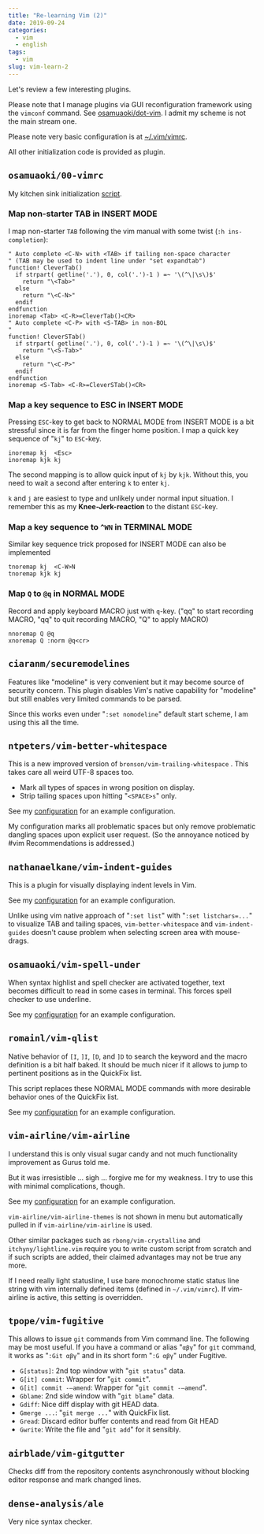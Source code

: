 ```yaml
---
title: "Re-learning Vim (2)"
date: 2019-09-24
categories:
  - vim
  - english
tags:
  - vim
slug: vim-learn-2
---
```


Let's review a few interesting plugins.

Please note that I manage plugins via GUI reconfiguration framework using the
`vimconf` command.  See
[osamuaoki/dot-vim](https://github.com/osamuaoki/dot-vim).  I admit my scheme
is not the main stream one.

Please note very basic configuration is at
[~/.vim/vimrc](https://github.com/osamuaoki/dot-vim/blob/master/vimrc).

All other initialization code is provided as plugin.

## `osamuaoki/00-vimrc`

My kitchen sink initialization
[script](https://github.com/osamuaoki/00-vimrc/blob/master/plugin/00-vimrc.vim).

### Map non-starter TAB in INSERT MODE

I map non-starter `TAB` following the vim manual with some twist (`:h ins-completion`):

```vim
" Auto complete <C-N> with <TAB> if tailing non-space character
" (TAB may be used to indent line under "set expandtab")
function! CleverTab()
  if strpart( getline('.'), 0, col('.')-1 ) =~ '\(^\|\s\)$'
    return "\<Tab>"
  else
    return "\<C-N>"
  endif
endfunction
inoremap <Tab> <C-R>=CleverTab()<CR>
" Auto complete <C-P> with <S-TAB> in non-BOL
"
function! CleverSTab()
  if strpart( getline('.'), 0, col('.')-1 ) =~ '\(^\|\s\)$'
    return "\<S-Tab>"
  else
    return "\<C-P>"
  endif
endfunction
inoremap <S-Tab> <C-R>=CleverSTab()<CR>
```

### Map a key sequence to ESC in INSERT MODE

Pressing `ESC`-key to get back to NORMAL MODE from INSERT MODE is a bit
stressful since it is far from the finger home position.  I map a quick key
sequence of "`kj`" to `ESC`-key.

```
inoremap kj  <Esc>
inoremap kjk kj
```

The second mapping is to allow quick input of `kj` by `kjk`.  Without this, you
need to wait a second after entering `k` to enter `kj`.

`k` and `j` are easiest to type and unlikely under normal input situation.  I
remember this as my __Knee-Jerk-reaction__ to the distant `ESC`-key.

### Map a key sequence to `^WN` in TERMINAL MODE

Similar key sequence trick proposed for INSERT MODE can also be implemented
```
tnoremap kj  <C-W>N
tnoremap kjk kj
```

### Map `Q` to `@q` in NORMAL MODE

Record and apply keyboard MACRO just with `q`-key. ("qq" to start recording
MACRO, "qq" to quit recording MACRO, "Q" to apply MACRO)
```
nnoremap Q @q
xnoremap Q :norm @q<cr>
```

## `ciaranm/securemodelines`

Features like "modeline" is very convenient but it may become source of
security concern.  This plugin disables Vim's native capability for "modeline"
but still enables very limited commands to be parsed.

Since this works even under "`:set nomodeline`" default start scheme, I am
using this all the time.

## `ntpeters/vim-better-whitespace`

This is a new improved version of `bronson/vim-trailing-whitespace` .  This
takes care all weird UTF-8 spaces too.

* Mark all types of spaces in wrong position on display.
* Strip tailing spaces upon hitting "`<SPACE>s`" only.

See my
[configuration](https://github.com/osamuaoki/dot-vim/blob/master/conf/preconf.available/vim-better-whitespace)
for an example configuration.

My configuration marks all problematic spaces but only remove problematic
dangling spaces upon explicit user request.  (So the annoyance noticed by #vim
Recommendations is addressed.)

## `nathanaelkane/vim-indent-guides`

This is a plugin for visually displaying indent levels in Vim.

See my
[configuration](https://github.com/osamuaoki/dot-vim/blob/master/conf/preconf.available/vim-indent-guides)
for an example configuration.

Unlike using vim native approach of "`:set list`" with "`:set listchars=...`"
to visualize TAB and tailing spaces, `vim-better-whitespace` and
`vim-indent-guides` doesn't cause problem when selecting screen area with
mouse-drags.

## `osamuaoki/vim-spell-under`

When syntax highlist and spell checker are activated together, text becomes
difficult to read in some cases in terminal.  This forces spell checker to use
underline.

See my
[configuration](https://github.com/osamuaoki/dot-vim/blob/master/conf/preconf.available/vim-qlist)
for an example configuration.

## `romainl/vim-qlist`

Native behavior of `[I`, `]I`, `[D`, and `]D` to search the keyword and the
macro definition is a bit half baked.  It should be much nicer if it allows to
jump to pertinent positions as in the QuickFix list.

This script replaces these NORMAL MODE commands with more desirable behavior
ones of the QuickFix list.

See my
[configuration](https://github.com/osamuaoki/dot-vim/blob/master/conf/preconf.available/vim-qlist)
for an example configuration.

## `vim-airline/vim-airline`

I understand this is only visual sugar candy and not much functionality
improvement as Gurus told me.

But it was irresistible ... sigh ... forgive me for my weakness.  I try to use
this with minimal complications, though.

See my
[configuration](https://github.com/osamuaoki/dot-vim/blob/master/conf/preconf.available/vim-airline)
for an example configuration.

`vim-airline/vim-airline-themes` is not shown in menu but automatically pulled
in if `vim-airline/vim-airline` is used.

Other similar packages such as `rbong/vim-crystalline` and
`itchyny/lightline.vim` require you to write custom script from scratch and if
such scripts are added, their claimed advantages may not be true any more.

If I need really light statusline, I use bare monochrome static status line
string with vim internally defined items (defined in `~/.vim/vimrc`).  If
vim-airline is active, this setting is overridden.

## `tpope/vim-fugitive`

This allows to issue `git` commands from Vim command line.  The following may
be most useful.  If you have a command or alias "`αβγ`" for `git` command, it
works as "`:Git αβγ`" and in its short form "`:G αβγ`" under Fugitive.

* `G[status]`: 2nd top window with "`git status`" data.
* `G[it] commit`: Wrapper for "`git commit`".
* `G[it] commit -–amend`: Wrapper for "`git commit -–amend`".
* `Gblame`: 2nd side window with "`git blame`" data.
* `Gdiff`: Nice diff display with git HEAD data.
* `Gmerge ...`: "`git merge ...`" with QuickFix list.
* `Gread`: Discard editor buffer contents and read from Git HEAD
* `Gwrite`: Write the file and "`git add`" for it sensibly.

## `airblade/vim-gitgutter`

Checks diff from the repository contents asynchronously without blocking editor
response and mark changed lines.

## `dense-analysis/ale`

Very nice syntax checker.

<!-- vim: set sw=2 sts=2 ai si et tw=79 ft=markdown: -->
